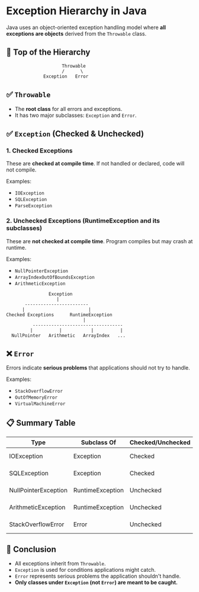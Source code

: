 # Exception Hierarchy in Java

Java uses an object-oriented exception handling model where **all exceptions are objects** derived from the `Throwable` class.


## 🔰 Top of the Hierarchy

```
                     Throwable
                     /      \
              Exception   Error
```


## ✅ `Throwable`

- The **root class** for all errors and exceptions.
- It has two major subclasses: `Exception` and `Error`.


## ✅ `Exception` (Checked & Unchecked)

### 1. **Checked Exceptions**  
These are **checked at compile time**. If not handled or declared, code will not compile.

Examples:
- `IOException`
- `SQLException`
- `ParseException`

### 2. **Unchecked Exceptions (RuntimeException and its subclasses)**  
These are **not checked at compile time**. Program compiles but may crash at runtime.

Examples:
- `NullPointerException`
- `ArrayIndexOutOfBoundsException`
- `ArithmeticException`

```
                Exception
                   |
       ------------------------
      |                        |
Checked Exceptions      RuntimeException
                             |
          ----------------------------------
         |          |           |          |
  NullPointer   Arithmetic   ArrayIndex   ...
```


## ❌ `Error`

Errors indicate **serious problems** that applications should not try to handle.

Examples:
- `StackOverflowError`
- `OutOfMemoryError`
- `VirtualMachineError`


## 📋 Summary Table

| Type                | Subclass Of | Checked/Unchecked | Example                          |
|---------------------|-------------|-------------------|----------------------------------|
| IOException         | Exception   | Checked           | File not found                   |
| SQLException        | Exception   | Checked           | DB query fails                   |
| NullPointerException| RuntimeException | Unchecked   | Accessing null object            |
| ArithmeticException | RuntimeException | Unchecked   | Division by zero                 |
| StackOverflowError  | Error       | Unchecked         | Infinite recursion               |


## 📌 Conclusion

- All exceptions inherit from `Throwable`.
- `Exception` is used for conditions applications might catch.
- `Error` represents serious problems the application shouldn't handle.
- **Only classes under `Exception` (not `Error`) are meant to be caught.**

